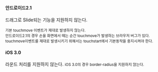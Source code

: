 #### 안드로이드2.1

드래그로 Slide되는 기능을 지원하지 않는다.<br />

<small>기본 touchmove 이벤트가 제대로 발생하지 않는다.<br />
안드로이드2.1의 경우 손을 화면에서 떼는 순간 touchmove가 발생하는 브라우저 버그가 있다.<br />
touchmove이벤트를 제대로 발생시키기 위해서는 touchstart에서 기본동작을 중지시켜야 한다.</small>

#### iOS 3.0

라운드 처리를 지원하지 않는다.
<small>iOS 3.0의 경우 border-radius을 지원하지 않는다.</small>